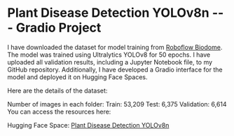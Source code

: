 # Plant Disease Detection YOLOv8n --- Gradio Project

I have downloaded the dataset for model training from [Roboflow Biodome](https://universe.roboflow.com/montclair/biodome). The model was trained using Ultralytics YOLOv8 for 50 epochs. I have uploaded all validation results, including a Jupyter Notebook file, to my GitHub repository. Additionally, I have developed a Gradio interface for the model and deployed it on Hugging Face Spaces.

Here are the details of the dataset:

Number of images in each folder:
Train: 53,209
Test: 6,375
Validation: 6,614
You can access the resources here:

Hugging Face Space: [Plant Disease Detection YOLOv8n
](https://huggingface.co/spaces/Mubashir-Hussain/Plant-Disease-Detection-YOLOv8n)
